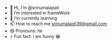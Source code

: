 - 👋 Hi, I’m @srinumalapati
- 👀 I’m interested in frameWork
- 🌱 I’m currently learning 
- 📫 How to reach me srinumalapti39@gmail.com
- 😄 Pronouns: he
- ⚡ Fun fact: i am funny 😂

<!---
srinumalapati/srinumalapati is a ✨ special ✨ repository because its `README.md` (this file) appears on your GitHub profile.
You can click the Preview link to take a look at your changes.
--->
